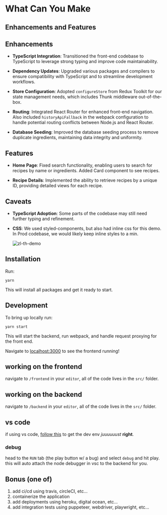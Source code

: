 # What Can You Make

## Enhancements and Features

## Enhancements

- **TypeScript Integration**: Transitioned the front-end codebase to TypeScript to leverage strong typing and improve code maintainability.

- **Dependency Updates**: Upgraded various packages and compilers to ensure compatibility with TypeScript and to streamline development workflows.

- **Store Configuration**: Adopted `configureStore` from Redux Toolkit for our state management needs, which includes Thunk middleware out-of-the-box.

- **Routing**: Integrated React Router for enhanced front-end navigation. Also included `historyApiFallback` in the webpack configuration to handle potential routing conflicts between Node.js and React Router.

- **Database Seeding**: Improved the database seeding process to remove duplicate ingredients, maintaining data integrity and uniformity.

## Features

- **Home Page**: Fixed search functionality, enabling users to search for recipes by name or ingredients. Added Card component to see recipes.

- **Recipe Details**: Implemented the ability to retrieve recipes by a unique ID, providing detailed views for each recipe.

## Caveats

- **TypeScript Adoption**: Some parts of the codebase may still need further typing and refinement.

- **CSS**: We used styled-components, but also had inline css for this demo. In Prod codebase, we would likely keep inline styles to a min.


  ![zl-th-demo](https://github.com/dskaiser82/zl-th/assets/1254851/559d1968-3b9d-4db3-810c-58bd2cfbb2e0)






## Installation

Run:

    yarn

This will install all packages and get it ready to start.

## Development

To bring up locally run:

    yarn start

This will start the backend, run webpack, and handle request proxying for the front end.

Navigate to [localhost:3000](http://localhost:3000) to see the frontend running!

## working on the frontend

navigate to `/frontend` in your `editor`, all of the code lives in the `src/` folder.

## working on the backend

navigate to `/backend` in your `editor`, all of the code lives in the `src/` folder.

## vs code

if using vs code, [follow this](https://yarnpkg.com/getting-started/editor-sdks/#vscode) to get the dev env _juuuuuust_ **right**.

### debug

head to the `RUN` tab (the play button w/ a bug) and select `debug` and hit play. this will auto attach the node debugger in vsc to the backend for you.

## Bonus (one of)

1. add ci/cd using travis, circleCI, etc...
1. containerize the application
1. add deployments using heroku, digital ocean, etc...
1. add integration tests using puppeteer, webdriver, playwright, etc...
